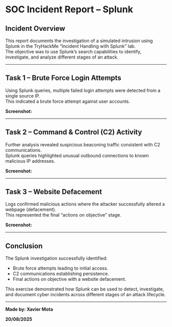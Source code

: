 # SOC Incident Report – Splunk

## Incident Overview
This report documents the investigation of a simulated intrusion using Splunk in the TryHackMe “Incident Handling with Splunk” lab.  
The objective was to use Splunk’s search capabilities to identify, investigate, and analyze different stages of an attack.

---

## Task 1 – Brute Force Login Attempts
Using Splunk queries, multiple failed login attempts were detected from a single source IP.  
This indicated a brute force attempt against user accounts.

**Screenshot:**  

---

## Task 2 – Command & Control (C2) Activity
Further analysis revealed suspicious beaconing traffic consistent with C2 communications.  
Splunk queries highlighted unusual outbound connections to known malicious IP addresses.

**Screenshot:**  


---

## Task 3 – Website Defacement
Logs confirmed malicious actions where the attacker successfully altered a webpage (defacement).  
This represented the final “actions on objective” stage.

**Screenshot:**  


---

## Conclusion
The Splunk investigation successfully identified:  
- Brute force attempts leading to initial access.  
- C2 communications establishing persistence.  
- Final actions on objective with a website defacement.  

This exercise demonstrated how Splunk can be used to detect, investigate, and document cyber incidents across different stages of an attack lifecycle.

---

**Made by: Xavier Mota**

**20/08/2025**
